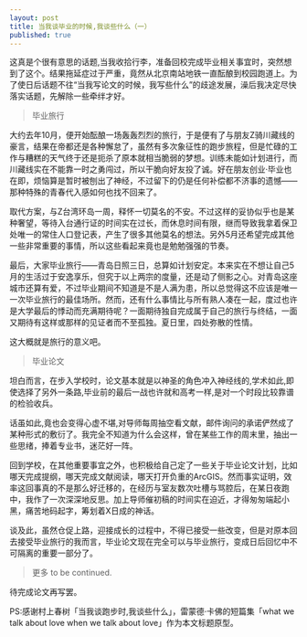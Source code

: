 ```yaml
---
layout: post
title: 当我谈毕业的时候,我谈些什么（一）
published: true
---
```


这真是个很有意思的话题,当我收拾行李，准备回校完成毕业相关事宜时，突然想到了这个。结果拖延症过于严重，竟然从北京南站地铁一直酝酿到校园跑道上。为了使日后话题不往“当我写论文的时候，我写些什么”的歧途发展，澡后我决定尽快落实话题，先解除一些牵绊才好。

> 毕业旅行

大约去年10月，便开始酝酿一场轰轰烈烈的旅行，于是便有了与朋友Z骑川藏线的豪言，结果在帝都还是各种懈怠了，虽然有多次象征性的跑步旅程，但是忙碌的工作与糟糕的天气终于还是扼杀了原本就相当脆弱的梦想。训练未能如计划进行，而川藏线实在不能靠一时之勇闯过，所以干脆向好友投了诚。好在朋友创业·毕业也在即，烦恼算是暂时被刨出了神经，不过留下的仍是任何补偿都不济事的遗憾——那种特殊的青春代入感如何也找不回来了。

取代方案，与Z台湾环岛一周，释怀一切莫名的不安。不过这样的妥协似乎也是某种奢望，等待入台通行证的时间实在过长，而休息时间有限，继而导致我拿着保卫处唯一的常住人口登记表，产生了很多其他莫名的想法。另外5月还希望完成其他一些非常重要的事情，所以这些看起来竟也是勉勉强强的节奏。

最后，大家毕业旅行——青岛日照三日，总算如计划安定。本来实在不想让自己5月的生活过于安逸享乐，但究于以上两宗的度量，还是动了侧影之心。对青岛这座城市还算有爱，不过毕业期间不知道是不是人满为患，所以总觉得这不应该是唯一一次毕业旅行的最佳场所。然而，还有什么事情比与所有熟人凑在一起，度过也许是大学最后的悸动而充满期待呢？一面期待独自完成属于自己的旅行与终结，一面又期待有这样或那样的见证者而不至孤独。夏日里，四处弥散的性情。

这大概就是旅行的意义吧。

> 毕业论文

坦白而言，在步入学校时，论文基本就是以神圣的角色冲入神经线的,学术如此,即使选择了另外一条路,毕业前的最后一战也许就和高考一样,是对一个时段比较靠谱的检验收兵。

话虽如此,竟也会变得心虚不堪,对导师每周抽空看文献，邮件询问的承诺俨然成了某种形式的敷衍了。我完全不知道为什么会这样，曾在某些工作的周末里，抽出一些思绪，捧着专业书，迷茫好一阵。

回到学校，在其他重要事宜之外，也积极给自己定了一些关于毕业论文计划，比如哪天完成提纲，哪天完成文献阅读，哪天打开负重的ArcGIS。然而事实证明，效率这回事真的不是那么好迁移的，在经历与室友数次吐槽与骂腔后，在某日夜跑中，我作了一次深深地反思。加上导师催初稿的时间实在迫近，才得匆匆端起小黑，痛苦地码起字，筹划着X日成的神话。

谈及此，虽然仓促上路，迎接成长的过程中，不得已接受一些改变，但是对原本回去接受毕业旅行的我而言，毕业论文现在完全可以与毕业旅行，变成日后回忆中不可隔离的重要一部分了。

> 更多 to be continued.

待完成论文再写罢。

PS:感谢村上春树「当我谈跑步时,我谈些什么」，雷蒙德·卡佛的短篇集「what we talk about love when we talk about love」作为本文标题原型。

